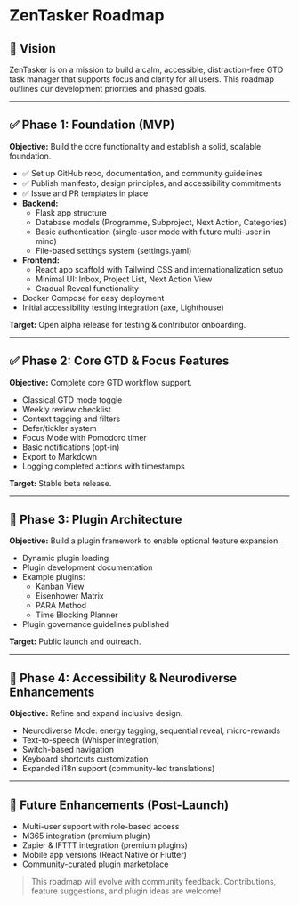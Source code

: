 # ZenTasker Roadmap 

## 🚀 Vision
ZenTasker is on a mission to build a calm, accessible, distraction-free GTD task manager that supports focus and clarity for all users. This roadmap outlines our development priorities and phased goals.

---

## ✅ Phase 1: Foundation (MVP)
**Objective:** Build the core functionality and establish a solid, scalable foundation.

- ✅ Set up GitHub repo, documentation, and community guidelines
- ✅ Publish manifesto, design principles, and accessibility commitments
- ✅ Issue and PR templates in place
- **Backend:**
  - Flask app structure
  - Database models (Programme, Subproject, Next Action, Categories)
  - Basic authentication (single-user mode with future multi-user in mind)
  - File-based settings system (settings.yaml)
- **Frontend:**
  - React app scaffold with Tailwind CSS and internationalization setup
  - Minimal UI: Inbox, Project List, Next Action View
  - Gradual Reveal functionality
- Docker Compose for easy deployment
- Initial accessibility testing integration (axe, Lighthouse)

**Target:** Open alpha release for testing & contributor onboarding.

---

## ✅ Phase 2: Core GTD & Focus Features
**Objective:** Complete core GTD workflow support.

- Classical GTD mode toggle
- Weekly review checklist
- Context tagging and filters
- Defer/tickler system
- Focus Mode with Pomodoro timer
- Basic notifications (opt-in)
- Export to Markdown
- Logging completed actions with timestamps

**Target:** Stable beta release.

---

## 🚧 Phase 3: Plugin Architecture
**Objective:** Build a plugin framework to enable optional feature expansion.

- Dynamic plugin loading
- Plugin development documentation
- Example plugins:
  - Kanban View
  - Eisenhower Matrix
  - PARA Method
  - Time Blocking Planner
- Plugin governance guidelines published

**Target:** Public launch and outreach.

---

## 🚀 Phase 4: Accessibility & Neurodiverse Enhancements
**Objective:** Refine and expand inclusive design.

- Neurodiverse Mode: energy tagging, sequential reveal, micro-rewards
- Text-to-speech (Whisper integration)
- Switch-based navigation
- Keyboard shortcuts customization
- Expanded i18n support (community-led translations)

---

## 🌟 Future Enhancements (Post-Launch)
- Multi-user support with role-based access
- M365 integration (premium plugin)
- Zapier & IFTTT integration (premium plugins)
- Mobile app versions (React Native or Flutter)
- Community-curated plugin marketplace

> This roadmap will evolve with community feedback. Contributions, feature suggestions, and plugin ideas are welcome!
